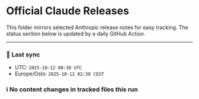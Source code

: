 # Official Claude Releases

This folder mirrors selected Anthropic release notes for easy tracking.
The status section below is updated by a daily GitHub Action.


---

<!-- sync-status:start -->

### 🔄 Last sync
- UTC: `2025-10-12 00:38 UTC`
- Europe/Oslo: `2025-10-12 02:38 CEST`

### ℹ️ No content changes in tracked files this run

<!-- sync-status:end -->






















































